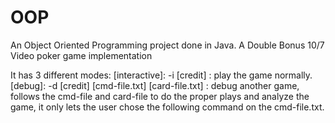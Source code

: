 # OOP
An Object Oriented Programming project done in Java. A Double Bonus 10/7 Video poker game implementation

It has 3 different modes:
[interactive]:
-i [credit] : play the game normally.
[debug]:
-d [credit] [cmd-file.txt] [card-file.txt] : debug another game, follows the cmd-file and card-file to do the proper plays and analyze the game, it only lets the user chose the following command on the cmd-file.txt.
